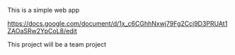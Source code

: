 This is a simple web app

https://docs.google.com/document/d/1x_c6CGhhNxwj79Fg2Ccj9D3PRUAt1ZAOaSRw2YpCoL8/edit

This project will be a team project 
